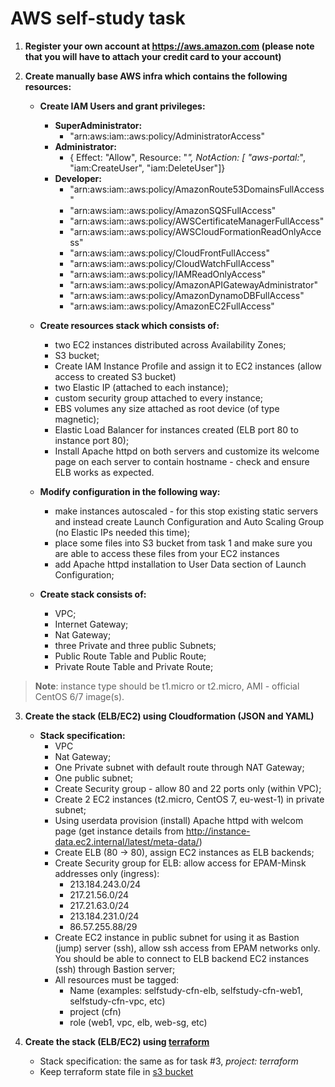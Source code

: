 # AWS self-study task

1. **Register your own account at https://aws.amazon.com (please note that you will have to attach your credit card to your account)**

2. **Create manually base AWS infra which contains the following resources:**
    + **Create IAM Users and grant privileges:**
        - **SuperAdministrator:** 
            - "arn:aws:iam::aws:policy/AdministratorAccess"
        - **Administrator:**
            - { Effect: "Allow", Resource: "*", NotAction: [ "aws-portal:*", "iam:CreateUser", "iam:DeleteUser"]}
        - **Developer:** 
            - "arn:aws:iam::aws:policy/AmazonRoute53DomainsFullAccess"
            - "arn:aws:iam::aws:policy/AmazonSQSFullAccess"
            - "arn:aws:iam::aws:policy/AWSCertificateManagerFullAccess"
            - "arn:aws:iam::aws:policy/AWSCloudFormationReadOnlyAccess"
            - "arn:aws:iam::aws:policy/CloudFrontFullAccess"
            - "arn:aws:iam::aws:policy/CloudWatchFullAccess"
            - "arn:aws:iam::aws:policy/IAMReadOnlyAccess"
            - "arn:aws:iam::aws:policy/AmazonAPIGatewayAdministrator"
            - "arn:aws:iam::aws:policy/AmazonDynamoDBFullAccess"
            - "arn:aws:iam::aws:policy/AmazonEC2FullAccess"

    + **Create resources stack which consists of:**
        - two EC2 instances distributed across Availability Zones;
        - S3 bucket;
        - Create IAM Instance Profile and assign it to EC2 instances (allow access to created S3 bucket)
        - two Elastic IP (attached to each instance);
        - custom security group attached to every instance;
        - EBS volumes any size attached as root device (of type magnetic);
        - Elastic Load Balancer for instances created (ELB port 80 to instance port 80);
        - Install Apache httpd on both servers and customize its welcome page on each server to contain hostname - check and ensure ELB works as expected.

    + **Modify configuration in the following way:**
        - make instances autoscaled - for this stop existing static servers and instead create Launch Configuration and Auto Scaling Group (no Elastic IPs needed this time);
        - place some files into S3 bucket from task 1 and make sure you are able to access these files from your EC2 instances
        - add Apache httpd installation to User Data section of Launch Configuration;

    + **Create stack consists of:**
        - VPC;
        - Internet Gateway;
        - Nat Gateway;
        - three Private and three public Subnets;
        - Public Route Table and Public Route;
        - Private Route Table and Private Route;

> **Note**: instance type should be t1.micro or t2.micro, AMI - official CentOS 6/7 image(s).


3. **Create the stack (ELB/EC2) using Cloudformation (JSON and YAML)**
    - **Stack specification:**
        - VPC
        - Nat Gateway;
        - One Private subnet with default route through NAT Gateway;
        - One public subnet;
        - Create Security group - allow 80 and 22 ports only (within VPC);
        - Create 2 EC2 instances (t2.micro, CentOS 7, eu-west-1) in private subnet;
        - Using userdata provision (install) Apache httpd with welcom page (get instance details from http://instance-data.ec2.internal/latest/meta-data/)
        - Create ELB (80 -> 80), assign EC2 instances as ELB backends;
        - Create Security group for ELB: allow access for EPAM-Minsk addresses only (ingress): 
            - 213.184.243.0/24
            - 217.21.56.0/24
            - 217.21.63.0/24
            - 213.184.231.0/24
            - 86.57.255.88/29
        - Create EC2 instance in public subnet for using it as Bastion (jump) server (ssh), allow ssh access from EPAM networks only. You should be able to connect to ELB backend EC2 instances (ssh) through Bastion server;
        - All resources must be tagged:
            - Name (examples: selfstudy-cfn-elb, selfstudy-cfn-web1, selfstudy-cfn-vpc, etc)
            - project (cfn)
            - role (web1, vpc, elb, web-sg, etc)

4. **Create the stack (ELB/EC2) using [terraform](https://www.terraform.io/docs/index.html)**
    - Stack specification: the same as for task #3, *project: terraform*
    - Keep terraform state file in [s3 bucket](https://www.terraform.io/docs/backends/types/s3.html)

